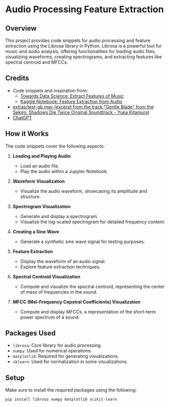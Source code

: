 # Audio Processing Feature Extraction

## Overview

This project provides code snippets for audio processing and feature extraction using the Librosa library in Python. Librosa is a powerful tool for music and audio analysis, offering functionalities for loading audio files, visualizing waveforms, creating spectrograms, and extracting features like spectral centroid and MFCCs.

## Credits
- Code snippets and inspiration from:
  - [Towards Data Science: Extract Features of Music](https://towardsdatascience.com/extract-features-of-music-75a3f9bc265d)
  - [Kaggle Notebook: Feature Extraction from Audio](https://www.kaggle.com/code/ashishpatel26/feature-extraction-from-audio/notebook)
- [extras/test-gb.mav (excerpt from the track "Gentle Blade" from the Sekiro: Shadows Die Twice Original Soundtrack - Yuka Kitamura)](https://www.youtube.com/watch?v=tOzQ_OqnY2s)
- [ChatGPT](https://chat.openai.com)

## How it Works

The code snippets cover the following aspects:

1. **Loading and Playing Audio**
   - Load an audio file.
   - Play the audio within a Jupyter Notebook.

2. **Waveform Visualization**
   - Visualize the audio waveform, showcasing its amplitude and structure.

3. **Spectrogram Visualization**
   - Generate and display a spectrogram.
   - Visualize the log-scaled spectrogram for detailed frequency content.

4. **Creating a Sine Wave**
   - Generate a synthetic sine wave signal for testing purposes.

5. **Feature Extraction**
   - Display the waveform of an audio signal.
   - Explore feature extraction techniques.

6. **Spectral Centroid Visualization**
   - Compute and visualize the spectral centroid, representing the center of mass of frequencies in the sound.

7. **MFCC (Mel-Frequency Cepstral Coefficients) Visualization**
   - Compute and display MFCCs, a representation of the short-term power spectrum of a sound.

## Packages Used

- `librosa`: Core library for audio processing.
- `numpy`: Used for numerical operations.
- `matplotlib`: Required for generating visualizations.
- `sklearn`: Used for normalization in some visualizations.

## Setup

Make sure to install the required packages using the following:

```bash
pip install librosa numpy matplotlib scikit-learn
